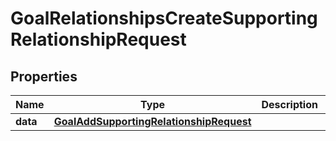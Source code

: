 

# GoalRelationshipsCreateSupportingRelationshipRequest


## Properties

| Name | Type | Description | Notes |
|------------ | ------------- | ------------- | -------------|
|**data** | [**GoalAddSupportingRelationshipRequest**](GoalAddSupportingRelationshipRequest.md) |  |  [optional] |



